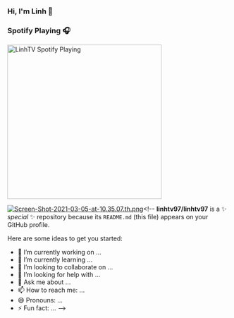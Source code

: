 ### Hi, I'm Linh  👋

### Spotify Playing 🎧
[<img src="https://spotify-playing-git-master.j2teamnnl.vercel.app/api/spotify-playing" alt="LinhTV Spotify Playing" width="350" />](https://open.spotify.com/user/31ghget3jspvgpjwbv5pcwli3smab)

[![Screen-Shot-2021-03-05-at-10.35.07.th.png](https://www.upsieutoc.com/images/2021/03/09/Screen-Shot-2021-03-05-at-10.35.07.th.png)](https://www.upsieutoc.com/image/HPzlOb)<!--
**linhtv97/linhtv97** is a ✨ _special_ ✨ repository because its `README.md` (this file) appears on your GitHub profile.

Here are some ideas to get you started:

- 🔭 I’m currently working on ...
- 🌱 I’m currently learning ...
- 👯 I’m looking to collaborate on ...
- 🤔 I’m looking for help with ...
- 💬 Ask me about ...
- 📫 How to reach me: ...
- 😄 Pronouns: ...
- ⚡ Fun fact: ...
-->
